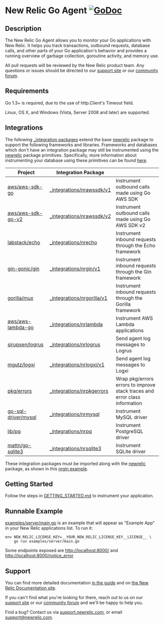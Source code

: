 # New Relic Go Agent [![GoDoc](https://godoc.org/github.com/newrelic/go-agent?status.svg)](https://godoc.org/github.com/newrelic/go-agent)

## Description

The New Relic Go Agent allows you to monitor your Go applications with New
Relic.  It helps you track transactions, outbound requests, database calls, and
other parts of your Go application's behavior and provides a running overview of
garbage collection, goroutine activity, and memory use.

All pull requests will be reviewed by the New Relic product team. Any questions or issues should be directed to our [support
site](http://support.newrelic.com/) or our [community
forum](https://discuss.newrelic.com).

## Requirements

Go 1.3+ is required, due to the use of http.Client's Timeout field.

Linux, OS X, and Windows (Vista, Server 2008 and later) are supported.

## Integrations

The following [_integration packages](https://godoc.org/github.com/newrelic/go-agent/_integrations)
extend the base [newrelic](https://godoc.org/github.com/newrelic/go-agent) package
to support the following frameworks and libraries.
Frameworks and databases which don't have an integration package may still be
instrumented using the [newrelic](https://godoc.org/github.com/newrelic/go-agent)
package primitives.  Specifically, more information about instrumenting your database using
these primitives can be found
[here](https://github.com/newrelic/go-agent/blob/master/GUIDE.md#datastore-segments).

<!---
NOTE!  When updating the table below, be sure to update the docs site version too:
https://docs.newrelic.com/docs/agents/go-agent/get-started/go-agent-compatibility-requirements
-->

| Project | Integration Package |  |
| ------------- | ------------- | - |
| [aws/aws-sdk-go](https://github.com/aws/aws-sdk-go) | [_integrations/nrawssdk/v1](https://godoc.org/github.com/newrelic/go-agent/_integrations/nrawssdk/v1) | Instrument outbound calls made using Go AWS SDK |
| [aws/aws-sdk-go-v2](https://github.com/aws/aws-sdk-go-v2) | [_integrations/nrawssdk/v2](https://godoc.org/github.com/newrelic/go-agent/_integrations/nrawssdk/v2) | Instrument outbound calls made using Go AWS SDK v2 |
| [labstack/echo](https://github.com/labstack/echo) | [_integrations/nrecho](https://godoc.org/github.com/newrelic/go-agent/_integrations/nrecho) | Instrument inbound requests through the Echo framework |
| [gin-gonic/gin](https://github.com/gin-gonic/gin) | [_integrations/nrgin/v1](https://godoc.org/github.com/newrelic/go-agent/_integrations/nrgin/v1) | Instrument inbound requests through the Gin framework |
| [gorilla/mux](https://github.com/gorilla/mux) | [_integrations/nrgorilla/v1](https://godoc.org/github.com/newrelic/go-agent/_integrations/nrgorilla/v1) | Instrument inbound requests through the Gorilla framework |
| [aws/aws-lambda-go](https://github.com/aws/aws-lambda-go) | [_integrations/nrlambda](https://godoc.org/github.com/newrelic/go-agent/_integrations/nrlambda) | Instrument AWS Lambda applications |
| [sirupsen/logrus](https://github.com/sirupsen/logrus) | [_integrations/nrlogrus](https://godoc.org/github.com/newrelic/go-agent/_integrations/nrlogrus) | Send agent log messages to Logrus |
| [mgutz/logxi](https://github.com/mgutz/logxi) | [_integrations/nrlogxi/v1](https://godoc.org/github.com/newrelic/go-agent/_integrations/nrlogxi/v1) | Send agent log messages to Logxi |
| [pkg/errors](https://github.com/pkg/errors) | [_integrations/nrpkgerrors](https://godoc.org/github.com/newrelic/go-agent/_integrations/nrpkgerrors) | Wrap pkg/errors errors to improve stack traces and error class information |
| [go-sql-driver/mysql](https://github.com/go-sql-driver/mysql) | [_integrations/nrmysql](https://godoc.org/github.com/newrelic/go-agent/_integrations/nrmysql) | Instrument MySQL driver |
| [lib/pq](https://github.com/lib/pq) | [_integrations/nrpq](https://godoc.org/github.com/newrelic/go-agent/_integrations/nrpq) | Instrument PostgreSQL driver |
| [mattn/go-sqlite3](https://github.com/mattn/go-sqlite3) | [_integrations/nrsqlite3](https://godoc.org/github.com/newrelic/go-agent/_integrations/nrsqlite3) | Instrument SQLite driver |


These integration packages must be imported along
with the [newrelic](https://godoc.org/github.com/newrelic/go-agent) package, as shown in this
[nrgin example](https://github.com/newrelic/go-agent/blob/master/_integrations/nrgin/v1/example/main.go).

## Getting Started

Follow the steps in [GETTING_STARTED.md](GETTING_STARTED.md) to instrument your
application.

## Runnable Example

[examples/server/main.go](./examples/server/main.go) is an example that will
appear as "Example App" in your New Relic applications list.  To run it:

```
env NEW_RELIC_LICENSE_KEY=__YOUR_NEW_RELIC_LICENSE_KEY__LICENSE__ \
    go run examples/server/main.go
```

Some endpoints exposed are [http://localhost:8000/](http://localhost:8000/)
and [http://localhost:8000/notice_error](http://localhost:8000/notice_error)

## Support

You can find more detailed documentation [in the guide](GUIDE.md) and on
[the New Relic Documentation site](https://docs.newrelic.com/docs/agents/go-agent).

If you can't find what you're looking for there, reach out to us on our [support
site](http://support.newrelic.com/) or our [community
forum](https://discuss.newrelic.com) and we'll be happy to help you.

Find a bug?  Contact us via [support.newrelic.com](http://support.newrelic.com/),
or email support@newrelic.com.
